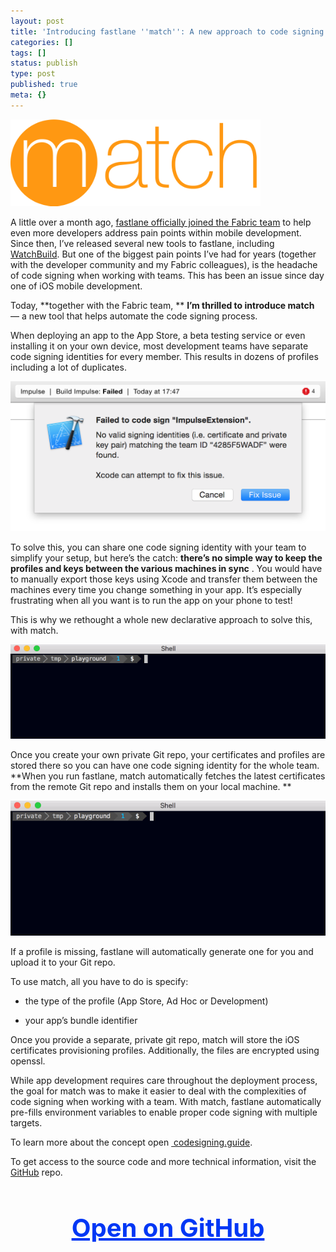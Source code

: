 ```yaml
---
layout: post
title: 'Introducing fastlane ''match'': A new approach to code signing'
categories: []
tags: []
status: publish
type: post
published: true
meta: {}
---
```


[![](/squarespace_images/static_545299aae4b0e9514fe30c95_54529a29e4b025a90f45cc50_5664b78ae4b02b0e953d8de1_1449701730450__img.png_)](https://github.com/fastlane/match)
  


A little over a month ago, 
[fastlane officially joined the Fabric team](https://krausefx.com/blog/fastlane-is-now-part-of-fabric) to help even more developers address pain points within mobile development. Since then, I’ve released several new tools to fastlane, including 
[WatchBuild](https://github.com/fastlane/watchbuild). But one of the biggest pain points I’ve had for years (together with the developer community and my Fabric colleagues), is the headache of code signing when working with teams. This has been an issue since day one of iOS mobile development.

Today, 
**together with the Fabric team, **
**I’m thrilled to introduce match**
 — a new tool that helps automate the code signing process.

When deploying an app to the App Store, a beta testing service or even installing it on your own device, most development teams have separate code signing identities for every member. This results in dozens of profiles including a lot of duplicates.
  
      
![](/squarespace_images/static_545299aae4b0e9514fe30c95_54529a29e4b025a90f45cc50_5668b46fe0327ca58fdb88e6_1449702513395__img.png_)
  


To solve this, you can share one code signing identity with your team to simplify your setup, but here’s the catch: 
**there’s no simple way to keep the profiles and keys between the various machines in sync**
. You would have to manually export those keys using Xcode and transfer them between the machines every time you change something in your app. It’s especially frustrating when all you want is to run the app on your phone to test!

This is why we rethought a whole new declarative approach to solve this, with match.
  
      
![](/squarespace_images/static_545299aae4b0e9514fe30c95_54529a29e4b025a90f45cc50_5668b3b07086d7721f1d39be_1449702323091_match_init.gif_)
  


Once you create your own private Git repo, your certificates and profiles are stored there so you can have one code signing identity for the whole team. 
**When you run fastlane, match automatically fetches the latest certificates from the remote Git repo and installs them on your local machine. **
  
      
![](/squarespace_images/static_545299aae4b0e9514fe30c95_54529a29e4b025a90f45cc50_5668b2244bf1187dc345398e_1449701931350__img.gif_)
  


If a profile is missing, fastlane will automatically generate one for you and upload it to your Git repo. 

To use match, all you have to do is specify:

* the type of the profile (App Store, Ad Hoc or Development)


* your app’s bundle identifier

Once you provide a separate, private git repo, match will store the iOS certificates provisioning profiles. Additionally, the files are encrypted using 
openssl.

While app development requires care throughout the deployment process, the goal for match was to make it easier to deal with the complexities of code signing when working with a team. With match, fastlane automatically pre-fills environment variables to enable proper code signing with multiple targets.  

To learn more about the concept open
[ codesigning.guide](https://codesigning.guide).

To get access to the source code and more technical information, visit the 
[GitHub](https://github.com/fastlane/match) repo.

<h3 style="text-align: center; font-size: 40px;">
  <a href="https://github.com/fastlane/match" target="_blank" style="color: #0037F5; text-decoration: underline;">
    Open on GitHub
  </a>
</h3>
